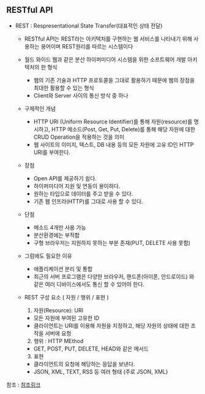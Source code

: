 ## RESTful API

* REST : Respresentational State Transfer(대표적인 상태 전달)
  * RESTful API는 REST라는 아키텍처를 구현하는 웹 서비스를 나타내기 위해 사용하는 용어이며 REST원리를 따르는 시스템이다

  - 월드 와이드 웹과 같은 분산 하이퍼미디어 시스템을 위한 소프트웨어 개발 아키텍처의 한 형식
    - 웹의 기존 기술과 HTTP 프로토콜을 그대로 활용하기 때문에 웹의 장점을 최대한 활용할 수 있는 형식
    - Client와 Server 사이의 통신 방식 중 하나
  
  - 구체적인 개념
    - HTTP URI (Uniform Resource Identifier)를 통해 자원(resource)를 명시하고, HTTP 메소드(Post, Get, Put, Delete)를 통해 해당 자원에 대한 CRUD Operation을 적용하는 것을 의미
    - 웹 사이트의 이미지, 텍스트, DB 내용 등의 모든 자원에 고유 ID인 HTTP URI를 부여한다.
    
  - 장점
    - Open API를 제공하기 쉽다.
    - 하이퍼미디어 지원 및 연동이 용이하다.
    - 원하는 타입으로 데이터를 주고 받을 수 있다.
    - 기존 웹 인프라(HTTP)를 그대로 사용 할 수 있다.
    
  - 단점
    - 메소드 4개만 사용 가능
    - 분산환경에는 부적합
    - 구형 브라우저는 지원하지 못하는 부분 존재(PUT, DELETE 사용 못함)
  
  - 그럼에도 필요한 이유
    - 애플리케이션 분리 및 통합
    - 최근의 서버 프로그램은 다양한 브라우저, 핸드폰(아이폰, 안드로이드) 와 같은 여러 디바이스에서도 통신 할 수 있어야 한다.
    
   
  * REST 구성 요소 ( 자원 / 행위 / 표현 )
    1. 자원(Resource): URI
      - 모든 자원에 부여된 고유한 ID
      - 클라이언트는 URI를 이용해 자원을 지정하고, 해당 자원의 상태에 대한 조작을 서버에 요청
    
    2. 행위 : HTTP MEthod
      - GET, POST, PUT, DELETE, HEAD와 같은 메서드
      
    3. 표현
      - 클라이언트의 요청에 해당하는 응답을 보낸다.
      - JSON, XML, TEXT, RSS 등 여러 형태 (주로 JSON, XML)
    
참조 : [참조링크][참조link]

[참조link]: https://github.com/WeareSoft/tech-interview/blob/master/contents/network.md#rest%EC%99%80-restful%EC%9D%98-%EA%B0%9C%EB%85%90
